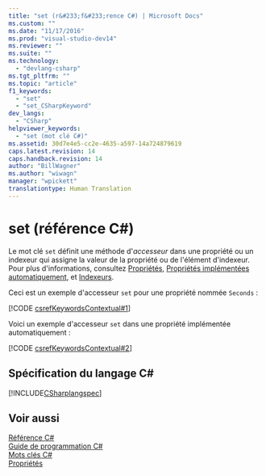 ```yaml
---
title: "set (r&#233;f&#233;rence C#) | Microsoft Docs"
ms.custom: ""
ms.date: "11/17/2016"
ms.prod: "visual-studio-dev14"
ms.reviewer: ""
ms.suite: ""
ms.technology: 
  - "devlang-csharp"
ms.tgt_pltfrm: ""
ms.topic: "article"
f1_keywords: 
  - "set"
  - "set_CSharpKeyword"
dev_langs: 
  - "CSharp"
helpviewer_keywords: 
  - "set (mot clé C#)"
ms.assetid: 30d7e4e5-cc2e-4635-a597-14a724879619
caps.latest.revision: 14
caps.handback.revision: 14
author: "BillWagner"
ms.author: "wiwagn"
manager: "wpickett"
translationtype: Human Translation
---
```

# set (r&#233;f&#233;rence C#)
Le mot clé `set` définit une méthode d'*accesseur* dans une propriété ou un indexeur qui assigne la valeur de la propriété ou de l'élément d'indexeur.  Pour plus d'informations, consultez [Propriétés](../../../csharp/programming-guide/classes-and-structs/properties.md), [Propriétés implémentées automatiquement](../../../csharp/programming-guide/classes-and-structs/auto-implemented-properties.md), et [Indexeurs](../../../csharp/programming-guide/indexers/index.md).  
  
 Ceci est un exemple d'accesseur `set` pour une propriété nommée `Seconds` :  
  
 [!CODE [csrefKeywordsContextual#1](../CodeSnippet/VS_Snippets_VBCSharp/csrefKeywordsContextual#1)]  
  
 Voici un exemple d'accesseur `set` dans une propriété implémentée automatiquement :  
  
 [!CODE [csrefKeywordsContextual#2](../CodeSnippet/VS_Snippets_VBCSharp/csrefKeywordsContextual#2)]  
  
## Spécification du langage C\#  
 [!INCLUDE[CSharplangspec](../../../csharp/language-reference/keywords/includes/csharplangspec_md.md)]  
  
## Voir aussi  
 [Référence C\#](../../../csharp/language-reference/index.md)   
 [Guide de programmation C\#](../../../csharp/programming-guide/index.md)   
 [Mots clés C\#](../../../csharp/language-reference/keywords/index.md)   
 [Propriétés](../../../csharp/programming-guide/classes-and-structs/properties.md)